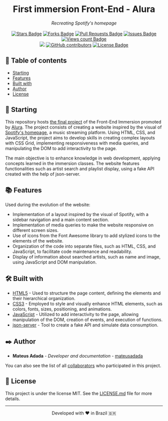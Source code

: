 <h1 align="center">First immersion Front-End - Alura</h1>
<div align="center"><i>Recreating Spotify's homepage</i><br><br>
<a href="https://github.com/mateusadada/imersao-front-end-alura/stargazers"><img src="https://img.shields.io/github/stars/mateusadada/imersao-front-end-alura" alt="Stars Badge"/></a>
<a href="https://github.com/mateusadada/imersao-front-end-alura/network/members"><img src="https://img.shields.io/github/forks/mateusadada/imersao-front-end-alura" alt="Forks Badge"/></a>
<a href="https://github.com/mateusadada/imersao-front-end-alura/pulls"><img src="https://img.shields.io/github/issues-pr/mateusadada/imersao-front-end-alura" alt="Pull Requests Badge"/></a>
<a href="https://github.com/mateusadada/imersao-front-end-alura/issues"><img src="https://img.shields.io/github/issues/mateusadada/imersao-front-end-alura" alt="Issues Badge"/></a>
<a href="https://github.com/mateusadada/imersao-front-end-alura"><img src="https://komarev.com/ghpvc/?username=imersao-front-end-alura&color=447ff7&label=views" alt="Views count Badge"/></a>
<br><a href="https://primeira-imersao-front-end-alura.vercel.app/" target="blank"><img src="https://img.shields.io/website?url=https%3A%2F%2Fmateusadada.github.io%2Fimersao-front-end-alura&logo=github" /></a>
<a href="https://github.com/mateusadada/imersao-front-end-alura/graphs/contributors"><img alt="GitHub contributors" src="https://img.shields.io/github/contributors/mateusadada/imersao-front-end-alura?color=2b9348"></a>
<a href="https://github.com/mateusadada/imersao-front-end-alura/blob/main/LICENSE"><img src="https://img.shields.io/github/license/mateusadada/imersao-front-end-alura?color=2b9348" alt="License Badge"/></a>
</div>

## 📜 Table of contents

- [Starting](#-starting)
- [Features](#-features)
- [Built with](#️-built-with)
- [Author](#️-author)
- [License](#-license)

## 🚀 Starting

This repository hosts [the final project](https://mateusadada.github.io/imersao-front-end-alura/) of the Front-End Immersion promoted by [Alura](https://www.alura.com.br/). The project consists of creating a website inspired by the visual of [Spotify's homepage](https://open.spotify.com/), a music streaming platform. Using HTML, CSS, and JavaScript, the project aims to develop skills in creating complex layouts with CSS Grid, implementing responsiveness with media queries, and manipulating the DOM to add interactivity to the page.

The main objective is to enhance knowledge in web development, applying concepts learned in the immersion classes. The website features functionalities such as artist search and playlist display, using a fake API created with the help of json-server.

## 📚 Features

Used during the evolution of the website:

- Implementation of a layout inspired by the visual of Spotify, with a sidebar navigation and a main content section.
- Implementation of media queries to make the website responsive on different screen sizes.
- Use of icons from the Font Awesome library to add stylized icons to the elements of the website.
- Organization of the code into separate files, such as HTML, CSS, and JavaScript, to facilitate code maintenance and readability.
- Display of information about searched artists, such as name and image, using JavaScript and DOM manipulation.

## 🛠️ Built with

* [HTML5](https://en.wikipedia.org/wiki/HTML5) - Used to structure the page content, defining the elements and their hierarchical organization.
* [CSS3](https://en.wikipedia.org/wiki/CSS) - Employed to style and visually enhance HTML elements, such as colors, fonts, sizes, positioning, and animations.
* [JavaScript](https://en.wikipedia.org/wiki/JavaScript) - Utilized to add interactivity to the page, allowing manipulation of the DOM, creation of events, and execution of functions.
* [json-server](https://www.npmjs.com/package/json-server) - Tool to create a fake API and simulate data consumption.

## ✒️ Author

* **Mateus Adada** - *Developer and documentation* - [mateusadada](https://github.com/mateusadada)

You can also see the list of all [collaborators](https://github.com/mateusadada/imersao-front-end-alura/graphs/contributors) who participated in this project.

## 📄 License

This project is under the license MIT. See the [LICENSE.md](https://github.com/mateusadada/imersao-front-end-alura/blob/main/LICENSE) file for more details.

<hr><p align="center">Developed with ❤️ in Brazil 🇧🇷</p>
